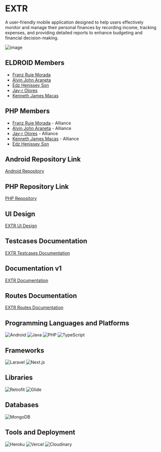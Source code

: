# EXTR

A user-friendly mobile application designed to help users effectively monitor and manage their personal finances by recording income, tracking expenses, and providing detailed reports to enhance budgeting and financial decision-making.

![image](https://github.com/user-attachments/assets/1e49420f-d0b0-4a13-bc56-0a7c4872c336)


## ELDROID Members

-   [Franz Ruie Morada](https://www.github.com/UnusualRuWei)
-   [Alvin John Araneta](https://www.github.com/ajiwnl)
-   [Edz Henissey Son](https://www.github.com/edzzson)
-   [Jay-r Olores](https://github.com/jayr-olores)
-   [Kenneth James Macas](https://github.com/soliken1)

## PHP Members

-   [Franz Ruie Morada](https://www.github.com/UnusualRuWei) - Alliance
-   [Alvin John Araneta](https://www.github.com/ajiwnl) - Alliance
-   [Jay-r Olores](https://github.com/jayr-olores) - Alliance
-   [Kenneth James Macas](https://github.com/soliken1) - Alliance
-   [Edz Henissey Son](https://www.github.com/edzzson)

## Android Repository Link

[Android Repository](https://github.com/ajiwnl/ELDROID_EXTR_730FRI)

## PHP Repository Link

[PHP Repository](https://github.com/soliken1/PHP_EXTR_FRI730)

## UI Design

[EXTR UI Design](https://www.figma.com/design/mmyOXxq06WnneADJIHGHWI/Expense-Tracker-Mobile?node-id=0-1&t=75P8iLZ9YfnCpkOZ-1)

## Testcases Documentation

[EXTR Testcases Documentation](https://docs.google.com/document/d/1DnOizLAk7B-m5pID0SRbnKqakzEq-Cv1-M2_ePGiamw/edit?usp=sharing)

## Documentation v1

[EXTR Documentation](https://docs.google.com/document/d/13_XFvjMy-EvWEGbCuuIFWNnsSVNGCSdF-5YcDfk65iY/edit?usp=sharing)

## Routes Documentation

[EXTR Routes Documentation](Routes_Documentation.md)

## Programming Languages and Platforms
![Android](https://img.shields.io/badge/Android-3DDC84?style=for-the-badge&logo=android&logoColor=white) ![Java](https://img.shields.io/badge/Java-007396?style=for-the-badge&logo=java&logoColor=white) ![PHP](https://img.shields.io/badge/PHP-777BB4?style=for-the-badge&logo=php&logoColor=white) ![TypeScript](https://img.shields.io/badge/TypeScript-3178C6?style=for-the-badge&logo=typescript&logoColor=white)

## Frameworks
![Laravel](https://img.shields.io/badge/Laravel-FF2D20?style=for-the-badge&logo=laravel&logoColor=white) ![Next.js](https://img.shields.io/badge/Next.js-000000?style=for-the-badge&logo=next.js&logoColor=white)

## Libraries
![Retrofit](https://img.shields.io/badge/Retrofit-3DDC84?style=for-the-badge&logo=android&logoColor=white) ![Glide](https://img.shields.io/badge/Glide-3DDC84?style=for-the-badge&logo=android&logoColor=white)

## Databases
![MongoDB](https://img.shields.io/badge/MongoDB-47A248?style=for-the-badge&logo=mongodb&logoColor=white)

## Tools and Deployment
![Heroku](https://img.shields.io/badge/Heroku-430098?style=for-the-badge&logo=heroku&logoColor=white) ![Vercel](https://img.shields.io/badge/Vercel-000000?style=for-the-badge&logo=vercel&logoColor=white) ![Cloudinary](https://img.shields.io/badge/Cloudinary-3448C5?style=for-the-badge&logo=cloudinary&logoColor=white)
